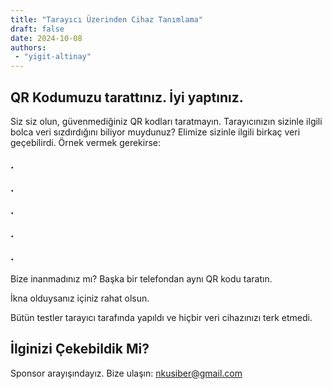 ```yaml
---
title: "Tarayıcı Üzerinden Cihaz Tanımlama"
draft: false
date: 2024-10-08
authors:
 - "yigit-altinay"
---
```

## QR Kodumuzu tarattınız. İyi yaptınız.
Siz siz olun, güvenmediğiniz QR kodları taratmayın.
Tarayıcınızın sizinle ilgili bolca veri sızdırdığını biliyor muydunuz?
Elimize sizinle ilgili birkaç veri geçebilirdi.
Örnek vermek gerekirse:

<big>
<b>
<p id="p1">.</p>
<p id="p2">.</p>
<p id="p3">.</p>
<p id="p4">.</p>
<p id="p5">.</p>
</b>
</big>

Bize inanmadınız mı? Başka bir telefondan aynı QR kodu taratın.

İkna olduysanız içiniz rahat olsun.

Bütün testler tarayıcı tarafında yapıldı ve hiçbir veri cihazınızı terk etmedi.

<script type="module">
  console.log("test1");
  import BrowserDetector from '/js/browser-dtector.js';

  const detector = new BrowserDetector(window.navigator.userAgent);
  const ua = detector.parseUserAgent();
  console.log(ua);

  if (ua.isAndroid)
    var mobilcihaz = "Android Grup";
  else if (ua.isWebkit)
    var mobilcihaz = "iPhone";
  else
    var mobilcihaz = "Emin olamadık...";

  if (ua.platform.match(/iphone/i))
    var mobilos = "iOS";
  else
    var mobilos = ua.platform;

document.getElementById("p1").innerHTML = "Tarayıcı: " + ua.name;
document.getElementById("p2").innerHTML = "Telefon Tipi: " + mobilcihaz;
document.getElementById("p3").innerHTML = "İşletim Sistemi: " + mobilos;
document.getElementById("p4").innerHTML = "Saat Dilimi: " + Intl.DateTimeFormat().resolvedOptions().timeZone;
document.getElementById("p5").innerHTML = "Diller: " + navigator.languages;
</script>



## İlginizi Çekebildik Mi?
Sponsor arayışındayız.
Bize ulaşın: nkusiber@gmail.com


